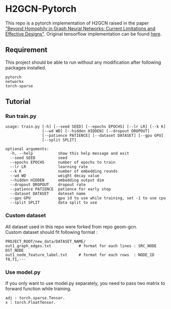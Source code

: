 # H2GCN-Pytorch
This repo is a pytorch implementation of H2GCN raised in the paper ["Beyond Homophily in Graph Neural Networks: Current Limitations and Effective Designs"](https://arxiv.org/abs/2006.11468). Original tensorflow implementation can be found [here](https://github.com/GemsLab/H2GCN).

## Requirement
This project should be able to run without any modification after following packages installed.  
```
pytorch
networkx
torch-sparse
```

## Tutorial
### Run train.py
```
usage: train.py [-h] [--seed SEED] [--epochs EPOCHS] [--lr LR] [--k K]
                [--wd WD] [--hidden HIDDEN] [--dropout DROPOUT]
                [--patience PATIENCE] [--dataset DATASET] [--gpu GPU]
                [--split SPLIT]

optional arguments:
  -h, --help           show this help message and exit
  --seed SEED          seed
  --epochs EPOCHS      number of epochs to train
  --lr LR              learning rate
  --k K                number of embedding rounds
  --wd WD              weight decay value
  --hidden HIDDEN      embedding output dim
  --dropout DROPOUT    dropout rate
  --patience PATIENCE  patience for early stop
  --dataset DATASET    dateset name
  --gpu GPU            gpu id to use while training, set -1 to use cpu
  --split SPLIT        data split to use
```

### Custom dataset
All dataset used in this repo were forked from repo geom-gcn.  
Custom dataset should fit following format :
```
PROJECT_ROOT/new_data/DATASET_NAME/
out1_graph_edges.txt            # format for each lines : SRC_NODE DST_NODE
out1_node_feature_label.txt     # format for each rows  : NODE_ID f0,f1,···
```

### Use model.py
If you only want to use model.py separately, you need to pass two matrix to forward function while training.  
```
adj : torch.sparse.Tensor.
x : torch.FloatTensor.
```
